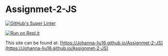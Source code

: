 # Assignmet-2-JS

[![GitHub's Super Linter](https://github.com/Johanna-liu16/Assignmet-2-JS/workflows/GitHub's%20Super%20Linter/badge.svg)](https://github.com/Johanna-liu16/Assignmet-2-JS/actions)

[![Run on Repl.it](https://repl.it/badge/github/Johanna-liu16/Assignmet-2-JS)](https://repl.it/github/Johanna-liu16/Assignmet-2-JS)

This site can be found at: [https://Johanna-liu16.github.io/Assignmet-2-JS](https://Johanna-liu16.github.io/Assignmet-2-JS)
